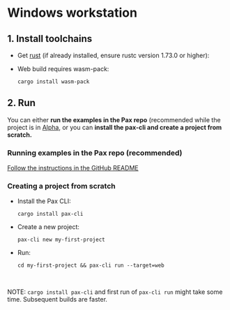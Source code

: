 # Windows workstation

## 1. Install toolchains
- Get [rust](https://www.rust-lang.org/learn/get-started) (if already installed, ensure rustc version 1.73.0 or higher):

- Web build requires wasm-pack: 

  `cargo install wasm-pack`


## 2. Run

You can either **run the examples in the Pax repo** (recommended while the project is in [Alpha](https://github.com/paxengine/pax?tab=readme-ov-file#status), or you can **install the pax-cli and create a project from scratch.**

### Running examples in the Pax repo (recommended)
[Follow the instructions in the GitHub README](https://github.com/paxengine/pax?tab=readme-ov-file#examples)

### Creating a project from scratch

- Install the Pax CLI: 

  `cargo install pax-cli`

- Create a new project:

  `pax-cli new my-first-project`

- Run: 

  `cd my-first-project && pax-cli run --target=web`

&nbsp;

NOTE: `cargo install pax-cli` and first run of `pax-cli run` might take some time.  Subsequent builds are faster.
